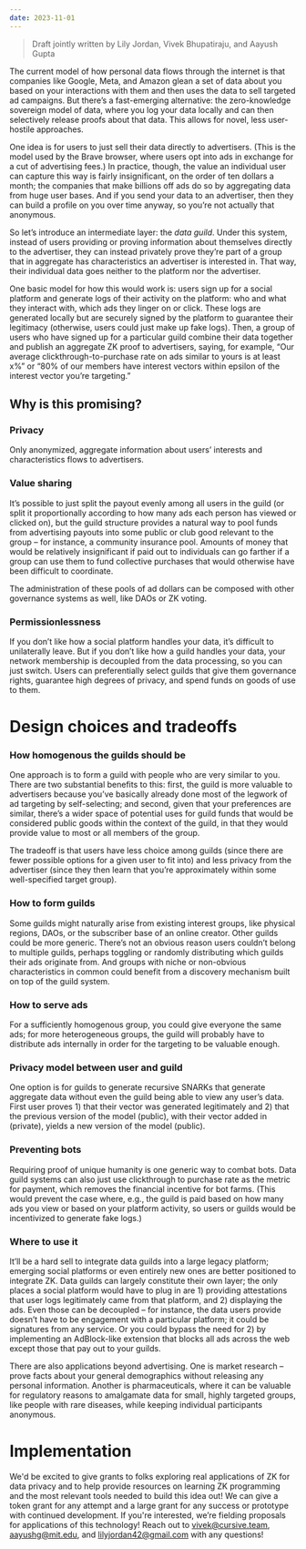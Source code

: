 ```yaml
---
date: 2023-11-01
---
```


> Draft jointly written by Lily Jordan, Vivek Bhupatiraju, and Aayush Gupta

The current model of how personal data flows through the internet is that companies like Google, Meta, and Amazon glean a set of data about you based on your interactions with them and then uses the data to sell targeted ad campaigns. But there’s a fast-emerging alternative: the zero-knowledge sovereign model of data, where you log your data locally and can then selectively release proofs about that data. This allows for novel, less user-hostile approaches.

One idea is for users to just sell their data directly to advertisers. (This is the model used by the Brave browser, where users opt into ads in exchange for a cut of advertising fees.) In practice, though, the value an individual user can capture this way is fairly insignificant, on the order of ten dollars a month; the companies that make billions off ads do so by aggregating data from huge user bases. And if you send your data to an advertiser, then they can build a profile on you over time anyway, so you’re not actually that anonymous.

So let’s introduce an intermediate layer: the _data guild_. Under this system, instead of users providing or proving information about themselves directly to the advertiser, they can instead privately prove they’re part of a group that in aggregate has characteristics an advertiser is interested in. That way, their individual data goes neither to the platform nor the advertiser.

One basic model for how this would work is: users sign up for a social platform and generate logs of their activity on the platform: who and what they interact with, which ads they linger on or click. These logs are generated locally but are securely signed by the platform to guarantee their legitimacy (otherwise, users could just make up fake logs). Then, a group of users who have signed up for a particular guild combine their data together and publish an aggregate ZK proof to advertisers, saying, for example, “Our average clickthrough-to-purchase rate on ads similar to yours is at least x%” or “80% of our members have interest vectors within epsilon of the interest vector you’re targeting.”

## Why is this promising?

### Privacy

Only anonymized, aggregate information about users’ interests and characteristics flows to advertisers.

### Value sharing

It’s possible to just split the payout evenly among all users in the guild (or split it proportionally according to how many ads each person has viewed or clicked on), but the guild structure provides a natural way to pool funds from advertising payouts into some public or club good relevant to the group – for instance, a community insurance pool. Amounts of money that would be relatively insignificant if paid out to individuals can go farther if a group can use them to fund collective purchases that would otherwise have been difficult to coordinate.

The administration of these pools of ad dollars can be composed with other governance systems as well, like DAOs or ZK voting.

### Permissionlessness

If you don’t like how a social platform handles your data, it’s difficult to unilaterally leave. But if you don’t like how a guild handles your data, your network membership is decoupled from the data processing, so you can just switch. Users can preferentially select guilds that give them governance rights, guarantee high degrees of privacy, and spend funds on goods of use to them.

# Design choices and tradeoffs

### How homogenous the guilds should be

One approach is to form a guild with people who are very similar to you. There are two substantial benefits to this: first, the guild is more valuable to advertisers because you’ve basically already done most of the legwork of ad targeting by self-selecting; and second, given that your preferences are similar, there’s a wider space of potential uses for guild funds that would be considered public goods within the context of the guild, in that they would provide value to most or all members of the group.

The tradeoff is that users have less choice among guilds (since there are fewer possible options for a given user to fit into) and less privacy from the advertiser (since they then learn that you’re approximately within some well-specified target group).

### How to form guilds

Some guilds might naturally arise from existing interest groups, like physical regions, DAOs, or the subscriber base of an online creator. Other guilds could be more generic. There’s not an obvious reason users couldn’t belong to multiple guilds, perhaps toggling or randomly distributing which guilds their ads originate from. And groups with niche or non-obvious characteristics in common could benefit from a discovery mechanism built on top of the guild system.

### How to serve ads

For a sufficiently homogenous group, you could give everyone the same ads; for more heterogeneous groups, the guild will probably have to distribute ads internally in order for the targeting to be valuable enough.

### Privacy model between user and guild

One option is for guilds to generate recursive SNARKs that generate aggregate data without even the guild being able to view any user’s data. First user proves 1) that their vector was generated legitimately and 2) that the previous version of the model (public), with their vector added in (private), yields a new version of the model (public).

### Preventing bots

Requiring proof of unique humanity is one generic way to combat bots. Data guild systems can also just use clickthrough to purchase rate as the metric for payment, which removes the financial incentive for bot farms. (This would prevent the case where, e.g., the guild is paid based on how many ads you view or based on your platform activity, so users or guilds would be incentivized to generate fake logs.)

### Where to use it

It’ll be a hard sell to integrate data guilds into a large legacy platform; emerging social platforms or even entirely new ones are better positioned to integrate ZK. Data guilds can largely constitute their own layer; the only places a social platform would have to plug in are 1) providing attestations that user logs legitimately came from that platform, and 2) displaying the ads. Even those can be decoupled – for instance, the data users provide doesn’t have to be engagement with a particular platform; it could be signatures from any service. Or you could bypass the need for 2) by implementing an AdBlock-like extension that blocks all ads across the web except those that pay out to your guilds.

There are also applications beyond advertising. One is market research – prove facts about your general demographics without releasing any personal information. Another is pharmaceuticals, where it can be valuable for regulatory reasons to amalgamate data for small, highly targeted groups, like people with rare diseases, while keeping individual participants anonymous.

# Implementation

We'd be excited to give grants to folks exploring real applications of ZK for data privacy and to help provide resources on learning ZK programming and the most relevant tools needed to build this idea out! We can give a token grant for any attempt and a large grant for any success or prototype with continued development. If you're interested, we’re fielding proposals for applications of this technology! Reach out to vivek@cursive.team, aayushg@mit.edu, and lilyjordan42@gmail.com with any questions!
